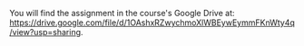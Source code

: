 You will find the assignment in the course's Google Drive at:
https://drive.google.com/file/d/1OAshxRZwychmoXlWBEywEymmFKnWty4q/view?usp=sharing.

